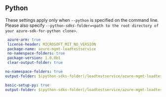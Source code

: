 ## Python

These settings apply only when `--python` is specified on the command line.
Please also specify `--python-sdks-folder=<path to the root directory of your azure-sdk-for-python clone>`.

```yaml $(python) && $(track2)
 azure-arm: true
 license-header: MICROSOFT_MIT_NO_VERSION
 package-name: azure-mgmt-loadtestservice
 no-namespace-folders: true
 package-version: 1.0.0b1
 clear-output-folder: true
```

``` yaml $(python-mode) == 'update' && $(track2)
no-namespace-folders: true
output-folder: $(python-sdks-folder)/loadtestservice/azure-mgmt-loadtestservice/azure/mgmt/loadtestservice
```

``` yaml $(python-mode) == 'create' && $(track2)
basic-setup-py: true
output-folder: $(python-sdks-folder)/loadtestservice/azure-mgmt-loadtestservice
```
